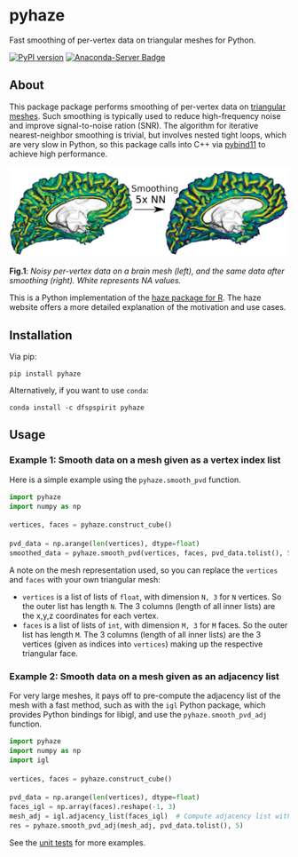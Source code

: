 # pyhaze
Fast smoothing of per-vertex data on triangular meshes for Python.

[![PyPI version](https://badge.fury.io/py/pyhaze.svg)](https://badge.fury.io/py/pyhaze)
[![Anaconda-Server Badge](https://anaconda.org/dfspspirit/pyhaze/badges/version.svg)](https://anaconda.org/dfspspirit/pyhaze)


## About

This package package performs smoothing of per-vertex data on [triangular meshes](https://en.wikipedia.org/wiki/Triangle_mesh). Such smoothing is typically used to reduce high-frequency noise and improve signal-to-noise ration (SNR). The algorithm for iterative nearest-neighbor smoothing is trivial, but involves nested tight loops, which are very slow in Python, so this package calls into C++ via [pybind11](https://github.com/pybind/pybind11) to achieve high performance.

![Figure 1, Showing a brain mesh with an overlay, before and after smoothing.](./web/pyhaze.png?raw=true "Per-vertex data on a brain mesh before (left) and after (right) smoothing.")

**Fig.1**: *Noisy per-vertex data on a brain mesh (left), and the same data after smoothing (right). White represents NA values.*

This is a Python implementation of the [haze package for R](https://github.com/dfsp-spirit/haze). The haze website offers a more detailed explanation of the motivation and use cases.


## Installation

Via pip:

```shell
pip install pyhaze
```

Alternatively, if you want to use `conda`:

```shell
conda install -c dfspspirit pyhaze
```

## Usage

### Example 1: Smooth data on a mesh given as a vertex index list

Here is a simple example using the `pyhaze.smooth_pvd` function.

```python
import pyhaze
import numpy as np

vertices, faces = pyhaze.construct_cube()

pvd_data = np.arange(len(vertices), dtype=float)
smoothed_data = pyhaze.smooth_pvd(vertices, faces, pvd_data.tolist(), 5)
```

A note on the mesh representation used, so you can replace the `vertices` and `faces` with your own triangular mesh:

* `vertices` is a list of lists of `float`, with dimension `N, 3` for `N` vertices. So the outer list has length `N`. The 3 columns (length of all inner lists) are the x,y,z coordinates for each vertex.
* `faces` is a list of lists of `int`, with dimension `M, 3` for `M` faces. So the outer list has length `M`. The 3 columns (length of all inner lists) are the 3 vertices (given as indices into `vertices`) making up the respective triangular face.


### Example 2: Smooth data on a mesh given as an adjacency list

For very large meshes, it pays off to pre-compute the adjacency list of the mesh with a fast method, such as with the `igl` Python package, which provides Python bindings for libigl, and use the `pyhaze.smooth_pvd_adj` function.

```python
import pyhaze
import numpy as np
import igl

vertices, faces = pyhaze.construct_cube()

pvd_data = np.arange(len(vertices), dtype=float)
faces_igl = np.array(faces).reshape(-1, 3)
mesh_adj = igl.adjacency_list(faces_igl)  # Compute adjacency list with igl.
res = pyhaze.smooth_pvd_adj(mesh_adj, pvd_data.tolist(), 5)
```

See the [unit tests](./python/tests/test_pyhaze.py) for more examples.
